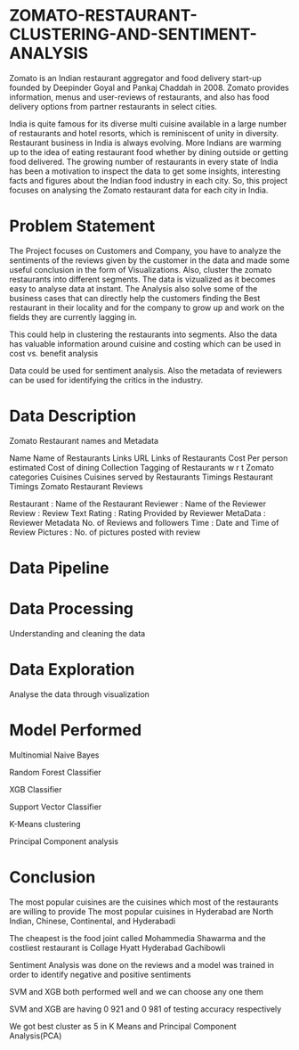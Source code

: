 # ZOMATO-RESTAURANT-CLUSTERING-AND-SENTIMENT-ANALYSIS
Zomato is an Indian restaurant aggregator and food delivery start-up founded by Deepinder Goyal and Pankaj Chaddah in 2008. Zomato provides information, menus and user-reviews of restaurants, and also has food delivery options from partner restaurants in select cities.

India is quite famous for its diverse multi cuisine available in a large number of restaurants and hotel resorts, which is reminiscent of unity in diversity. Restaurant business in India is always evolving. More Indians are warming up to the idea of eating restaurant food whether by dining outside or getting food delivered. The growing number of restaurants in every state of India has been a motivation to inspect the data to get some insights, interesting facts and figures about the Indian food industry in each city. So, this project focuses on analysing the Zomato restaurant data for each city in India.
# Problem Statement
The Project focuses on Customers and Company, you have to analyze the sentiments of the reviews given by the customer in the data and made some useful conclusion in the form of Visualizations. Also, cluster the zomato restaurants into different segments. The data is vizualized as it becomes easy to analyse data at instant. The Analysis also solve some of the business cases that can directly help the customers finding the Best restaurant in their locality and for the company to grow up and work on the fields they are currently lagging in.

This could help in clustering the restaurants into segments. Also the data has valuable information around cuisine and costing which can be used in cost vs. benefit analysis

Data could be used for sentiment analysis. Also the metadata of reviewers can be used for identifying the critics in the industry.
# Data Description
Zomato Restaurant names and Metadata

Name Name of Restaurants
Links URL Links of Restaurants
Cost Per person estimated Cost of dining
Collection Tagging of Restaurants w r t Zomato categories
Cuisines Cuisines served by Restaurants
Timings Restaurant Timings
Zomato Restaurant Reviews

Restaurant : Name of the Restaurant
Reviewer : Name of the Reviewer
Review : Review Text
Rating : Rating Provided by Reviewer
MetaData : Reviewer Metadata No. of Reviews and followers
Time : Date and Time of Review
Pictures : No. of pictures posted with review
# Data Pipeline
# Data Processing
Understanding and cleaning the data

# Data Exploration
Analyse the data through visualization

# Model Performed
Multinomial Naive Bayes

Random Forest Classifier

XGB Classifier

Support Vector Classifier

K-Means clustering

Principal Component analysis

# Conclusion
The most popular cuisines are the cuisines which most of the restaurants are willing to provide The most popular cuisines in Hyderabad are North Indian, Chinese, Continental, and Hyderabadi

The cheapest is the food joint called Mohammedia Shawarma and the costliest restaurant is Collage Hyatt Hyderabad Gachibowli

Sentiment Analysis was done on the reviews and a model was trained in order to identify negative and positive sentiments

SVM and XGB both performed well and we can choose any one them

SVM and XGB are having 0 921 and 0 981 of testing accuracy respectively

We got best cluster as 5 in K Means and Principal Component Analysis(PCA)
